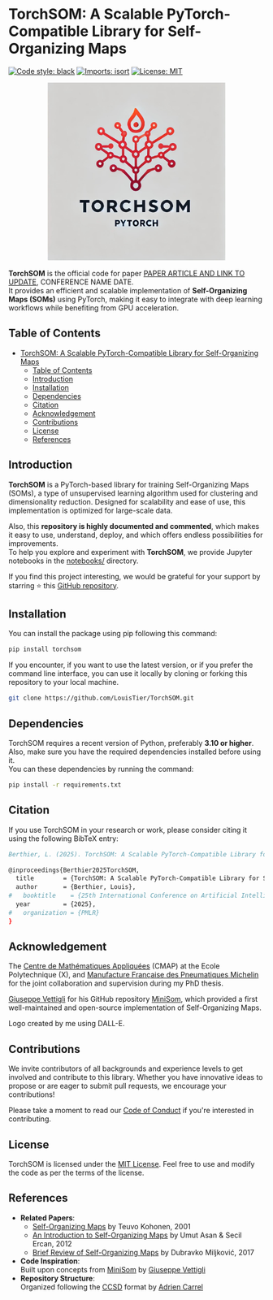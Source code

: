 # TorchSOM: A Scalable PyTorch-Compatible Library for Self-Organizing Maps

[![Code style: black](https://img.shields.io/badge/code%20style-black-000000.svg)](https://github.com/psf/black)
[![Imports: isort](https://img.shields.io/badge/%20imports-isort-%231674b1?style=flat&labelColor=ef8336)](https://pycqa.github.io/isort/)
[![License: MIT](https://img.shields.io/badge/License-MIT-red.svg)](https://opensource.org/licenses/MIT)

<p align="center">
    <img src="logos/logo4.jpg" alt="TorchSOM_logo" width="350"/>
</p>

**TorchSOM** is the official code for
paper [PAPER ARTICLE AND LINK TO UPDATE](), CONFERENCE NAME DATE.  
It provides an efficient and scalable implementation of **Self-Organizing Maps (SOMs)** using PyTorch, making it easy to integrate with deep learning workflows while benefiting from GPU acceleration.




## Table of Contents

- [TorchSOM: A Scalable PyTorch-Compatible Library for Self-Organizing Maps](#torchsom-a-scalable-pytorch-compatible-library-for-self-organizing-maps)
    - [Table of Contents](#table-of-contents)
    - [Introduction](#introduction)
    - [Installation](#installation)
        <!-- - [Using pip](#using-pip)
        - [Manually](#manually) -->
    - [Dependencies](#dependencies)
    <!-- - [Documentation](#documentation) -->
    - [Citation](#citation)
    - [Acknowledgement](#acknowledgement)
    - [Contributions](#contributions)
    - [License](#license)
    - [References](#references)



## Introduction

**TorchSOM** is a PyTorch-based library for training Self-Organizing Maps (SOMs), a type of unsupervised learning algorithm used for clustering and dimensionality reduction. Designed for scalability and ease of use, this implementation is optimized for large-scale data.

Also, this **repository is highly documented and commented**, which makes it easy to use, understand, deploy, and which offers endless possibilities for improvements.  
To help you explore and experiment with **TorchSOM**, we provide Jupyter notebooks in the [notebooks/](https://github.com/LouisTier/TorchSOM/tree/main/notebooks) directory.

If you find this project interesting, we would be grateful for your support by starring ⭐ this [GitHub repository](https://github.com/LouisTier/TorchSOM).



## Installation

You can install the package using pip following this command:

```bash
pip install torchsom
```

If you encounter, if you want to use the latest version, or if you prefer the command line interface, you can use it locally by cloning or forking this repository to your local machine.

```bash
git clone https://github.com/LouisTier/TorchSOM.git
```



## Dependencies

TorchSOM requires a recent version of Python, preferably **3.10 or higher**. Also, make sure you have the required dependencies installed before using it.  
You can these dependencies by running the command:
```bash
pip install -r requirements.txt
```



<!-- ## Documentation

Here is the link to the documentation of this library: [https://ccsd.readthedocs.io/en/latest/](https://ccsd.readthedocs.io/en/latest/). It contains more information regarding all the classes and functions of this package. -->



## Citation

If you use TorchSOM in your research or work, please consider citing it using the following BibTeX entry:

```bibtex
Berthier, L. (2025). TorchSOM: A Scalable PyTorch-Compatible Library for Self-Organizing Maps. (Version 1.0.0) [Computer software]. https://github.com/LouisTier/TorchSOM
```

``` bash
@inproceedings{Berthier2025TorchSOM,
  title        = {TorchSOM: A Scalable PyTorch-Compatible Library for Self-Organizing Maps},
  author       = {Berthier, Louis},
#   booktitle    = {25th International Conference on Artificial Intelligence and Statistics},
  year         = {2025},
#   organization = {PMLR}
}
```



## Acknowledgement

The [Centre de Mathématiques Appliquées](https://cmap.ip-paris.fr/) (CMAP) at the Ecole Polytechnique (X), and [Manufacture Française des Pneumatiques Michelin](https://www.michelin.fr/) for the joint collaboration and supervision during my PhD thesis.

[Giuseppe Vettigli](https://github.com/JustGlowing) for his GitHub repository [MiniSom](https://github.com/JustGlowing/minisom), which provided a first well-maintained and open-source implementation of Self-Organizing Maps.

Logo created by me using DALL-E.



## Contributions

We invite contributors of all backgrounds and experience levels to get involved and contribute to this library. Whether you have innovative ideas to propose or are eager to submit pull requests, we encourage your contributions!

Please take a moment to read our [Code of Conduct](https://github.com/LouisTier/TorchSOM/CODE_OF_CONDUCT.md) if you're interested in contributing.



## License

TorchSOM is licensed under the [MIT License](https://opensource.org/licenses/MIT). Feel free to use and modify the code as per the terms of the license.



## References

- **Related Papers**:
    - [Self-Organizing Maps](https://link.springer.com/book/10.1007/978-3-642-56927-2) by Teuvo Kohonen, 2001
    - [An Introduction to Self-Organizing Maps](https://link.springer.com/chapter/10.2991/978-94-91216-77-0_14) by Umut Asan & Secil Ercan, 2012
    - [Brief Review of Self-Organizing Maps](https://www.researchgate.net/publication/317339061_Brief_Review_of_Self-Organizing_Maps) by Dubravko Miljković, 2017
- **Code Inspiration**:  
    Built upon concepts from [MiniSom](https://github.com/JustGlowing/minisom) by [Giuseppe Vettigli](https://github.com/JustGlowing)
- **Repository Structure**:  
    Organized following the [CCSD](https://github.com/AdrienC21/CCSD) format by [Adrien Carrel](https://github.com/AdrienC21)





<!-- TO CHECK when swtiching from private to open repo

[![visitors](https://visitor-badge.laobi.icu/badge?page_id=LouisTier.TorchSOM&right_color=%23FFA500)](https://github.com/LouisTier/TorchSOM/)
[![Downloads](https://static.pepy.tech/badge/torch_som)](https://pepy.tech/project/torch_som)

-->

<!-- NOT SURE to keep

[![pypi version](https://img.shields.io/pypi/v/ccsd.svg)](https://pypi.python.org/pypi/ccsd)
[![Documentation Status](https://readthedocs.org/projects/ccsd/badge/?version=latest)](https://ccsd.readthedocs.io/en/latest/?badge=latest)
[![Python versions](https://img.shields.io/badge/python-3.10%20%7C%203.11-blue)](https://pypi.python.org/pypi/ccsd)
[![Test](https://github.com/AdrienC21/CCSD/actions/workflows/test.yml/badge.svg)](https://github.com/AdrienC21/CCSD/actions/workflows/test.yml)
[![Lint](https://github.com/AdrienC21/CCSD/actions/workflows/lint.yml/badge.svg)](https://github.com/AdrienC21/CCSD/actions/workflows/lint.yml)
[![Codecov](https://codecov.io/gh/AdrienC21/CCSD/branch/main/graph/badge.svg)](https://app.codecov.io/gh/AdrienC21/CCSD) 
-->



